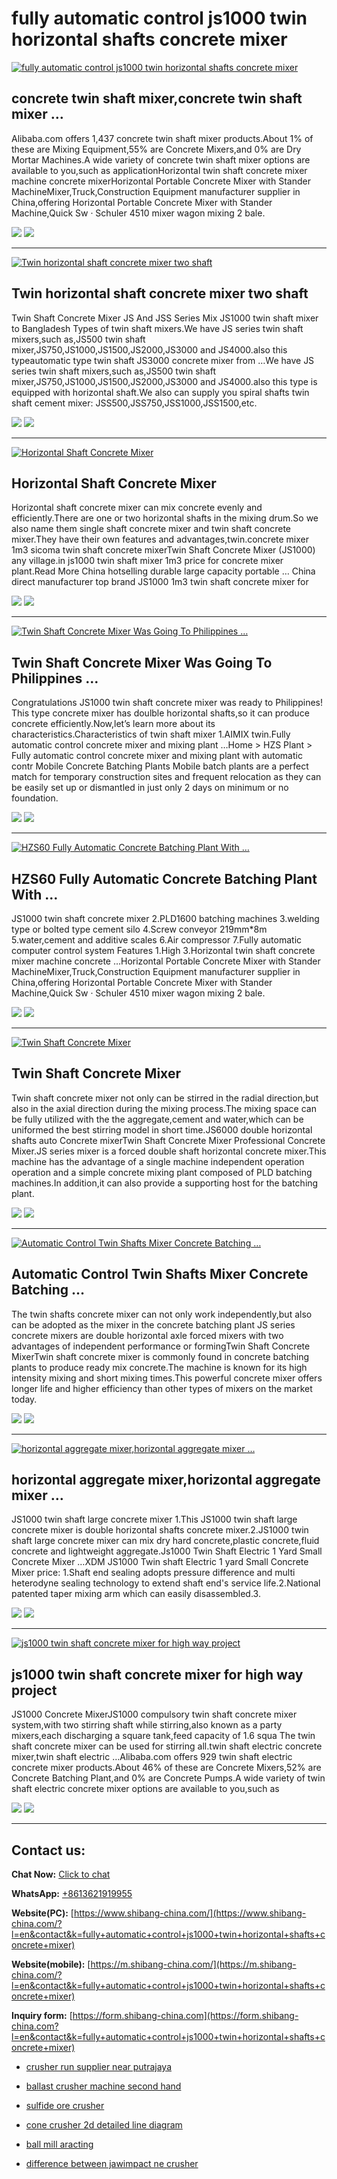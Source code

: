 # fully automatic control js1000 twin horizontal shafts concrete mixer

<a href="https://swt.shibang-china.com/?l=en&img&k=fully+automatic+control+js1000+twin+horizontal+shafts+concrete+mixer" target="_blank">![fully automatic control js1000 twin horizontal shafts concrete mixer](http://static.shibang-china.com/all-800x300/366.jpg)</a>

## concrete twin shaft mixer,concrete twin shaft mixer …
Alibaba.com offers 1,437 concrete twin shaft mixer products.About 1% of these are Mixing Equipment,55% are Concrete Mixers,and 0% are Dry Mortar Machines.A wide variety of concrete twin shaft mixer options are available to you,such as applicationHorizontal twin shaft concrete mixer machine concrete mixerHorizontal Portable Concrete Mixer with Stander MachineMixer,Truck,Construction Equipment manufacturer supplier in China,offering Horizontal Portable Concrete Mixer with Stander Machine,Quick Sw &#183; Schuler 4510 mixer wagon mixing 2 bale.


<a href="https://whatsapp.shibangsoft.com/WhatsApp.php" target="_blank" title="WhatsApp">![](http://static.shibang-china.com/icon/whatsapp.png)</a> <a href="https://swt.shibang-china.com/?l=en&icon&k=fully+automatic+control+js1000+twin+horizontal+shafts+concrete+mixer" target="_blank">![](http://static.shibang-china.com/icon/chat-en.png)</a>

---

<a href="https://swt.shibang-china.com/?l=en&img&k=fully+automatic+control+js1000+twin+horizontal+shafts+concrete+mixer" target="_blank">![Twin horizontal shaft concrete mixer two shaft](http://static.shibang-china.com/all-800x300/90.jpg)</a>

## Twin horizontal shaft concrete mixer two shaft
Twin Shaft Concrete Mixer JS And JSS Series Mix JS1000 twin shaft mixer to Bangladesh Types of twin shaft mixers.We have JS series twin shaft mixers,such as,JS500 twin shaft mixer,JS750,JS1000,JS1500,JS2000,JS3000 and JS4000.also this typeautomatic type twin shaft JS3000 concrete mixer from …We have JS series twin shaft mixers,such as,JS500 twin shaft mixer,JS750,JS1000,JS1500,JS2000,JS3000 and JS4000.also this type is equipped with horizontal shaft.We also can supply you spiral shafts twin shaft cement mixer: JSS500,JSS750,JSS1000,JSS1500,etc.


<a href="https://whatsapp.shibangsoft.com/WhatsApp.php" target="_blank" title="WhatsApp">![](http://static.shibang-china.com/icon/whatsapp.png)</a> <a href="https://swt.shibang-china.com/?l=en&icon&k=fully+automatic+control+js1000+twin+horizontal+shafts+concrete+mixer" target="_blank">![](http://static.shibang-china.com/icon/chat-en.png)</a>

---

<a href="https://swt.shibang-china.com/?l=en&img&k=fully+automatic+control+js1000+twin+horizontal+shafts+concrete+mixer" target="_blank">![Horizontal Shaft Concrete Mixer](http://static.shibang-china.com/all-800x300/950.jpg)</a>

## Horizontal Shaft Concrete Mixer
Horizontal shaft concrete mixer can mix concrete evenly and efficiently.There are one or two horizontal shafts in the mixing drum.So we also name them single shaft concrete mixer and twin shaft concrete mixer.They have their own features and advantages,twin.concrete mixer 1m3 sicoma twin shaft concrete mixerTwin Shaft Concrete Mixer (JS1000) any village.in js1000 twin shaft mixer 1m3 price for concrete mixer plant.Read More China hotselling durable large capacity portable … China direct manufacturer top brand JS1000 1m3 twin shaft concrete mixer for


<a href="https://whatsapp.shibangsoft.com/WhatsApp.php" target="_blank" title="WhatsApp">![](http://static.shibang-china.com/icon/whatsapp.png)</a> <a href="https://swt.shibang-china.com/?l=en&icon&k=fully+automatic+control+js1000+twin+horizontal+shafts+concrete+mixer" target="_blank">![](http://static.shibang-china.com/icon/chat-en.png)</a>

---

<a href="https://swt.shibang-china.com/?l=en&img&k=fully+automatic+control+js1000+twin+horizontal+shafts+concrete+mixer" target="_blank">![Twin Shaft Concrete Mixer Was Going To Philippines …](http://static.shibang-china.com/all-800x300/1475.jpg)</a>

## Twin Shaft Concrete Mixer Was Going To Philippines …
Congratulations JS1000 twin shaft concrete mixer was ready to Philippines! This type concrete mixer has doulble horizontal shafts,so it can produce concrete efficiently.Now,let’s learn more about its characteristics.Characteristics of twin shaft mixer 1.AIMIX twin.Fully automatic control concrete mixer and mixing plant …Home &gt; HZS Plant &gt; Fully automatic control concrete mixer and mixing plant with automatic contr Mobile Concrete Batching Plants Mobile batch plants are a perfect match for temporary construction sites and frequent relocation as they can be easily set up or dismantled in just only 2 days on minimum or no foundation.


<a href="https://whatsapp.shibangsoft.com/WhatsApp.php" target="_blank" title="WhatsApp">![](http://static.shibang-china.com/icon/whatsapp.png)</a> <a href="https://swt.shibang-china.com/?l=en&icon&k=fully+automatic+control+js1000+twin+horizontal+shafts+concrete+mixer" target="_blank">![](http://static.shibang-china.com/icon/chat-en.png)</a>

---

<a href="https://swt.shibang-china.com/?l=en&img&k=fully+automatic+control+js1000+twin+horizontal+shafts+concrete+mixer" target="_blank">![HZS60 Fully Automatic Concrete Batching Plant With …](http://static.shibang-china.com/all-800x300/1236.jpg)</a>

## HZS60 Fully Automatic Concrete Batching Plant With …
JS1000 twin shaft concrete mixer 2.PLD1600 batching machines 3.welding type or bolted type cement silo 4.Screw conveyor 219mm*8m 5.water,cement and additive scales 6.Air compressor 7.Fully automatic computer control system Features 1.High 3.Horizontal twin shaft concrete mixer machine concrete …Horizontal Portable Concrete Mixer with Stander MachineMixer,Truck,Construction Equipment manufacturer supplier in China,offering Horizontal Portable Concrete Mixer with Stander Machine,Quick Sw &#183; Schuler 4510 mixer wagon mixing 2 bale.


<a href="https://whatsapp.shibangsoft.com/WhatsApp.php" target="_blank" title="WhatsApp">![](http://static.shibang-china.com/icon/whatsapp.png)</a> <a href="https://swt.shibang-china.com/?l=en&icon&k=fully+automatic+control+js1000+twin+horizontal+shafts+concrete+mixer" target="_blank">![](http://static.shibang-china.com/icon/chat-en.png)</a>

---

<a href="https://swt.shibang-china.com/?l=en&img&k=fully+automatic+control+js1000+twin+horizontal+shafts+concrete+mixer" target="_blank">![Twin Shaft Concrete Mixer](http://static.shibang-china.com/all-800x300/659.jpg)</a>

## Twin Shaft Concrete Mixer
Twin shaft concrete mixer not only can be stirred in the radial direction,but also in the axial direction during the mixing process.The mixing space can be fully utilized with the the aggregate,cement and water,which can be uniformed the best stirring model in short time.JS6000 double horizontal shafts auto Concrete mixerTwin Shaft Concrete Mixer Professional Concrete Mixer.JS series mixer is a forced double shaft horizontal concrete mixer.This machine has the advantage of a single machine independent operation operation and a simple concrete mixing plant composed of PLD batching machines.In addition,it can also provide a supporting host for the batching plant.


<a href="https://whatsapp.shibangsoft.com/WhatsApp.php" target="_blank" title="WhatsApp">![](http://static.shibang-china.com/icon/whatsapp.png)</a> <a href="https://swt.shibang-china.com/?l=en&icon&k=fully+automatic+control+js1000+twin+horizontal+shafts+concrete+mixer" target="_blank">![](http://static.shibang-china.com/icon/chat-en.png)</a>

---

<a href="https://swt.shibang-china.com/?l=en&img&k=fully+automatic+control+js1000+twin+horizontal+shafts+concrete+mixer" target="_blank">![Automatic Control Twin Shafts Mixer Concrete Batching …](http://static.shibang-china.com/all-800x300/569.jpg)</a>

## Automatic Control Twin Shafts Mixer Concrete Batching …
The twin shafts concrete mixer can not only work independently,but also can be adopted as the mixer in the concrete batching plant JS series concrete mixers are double horizontal axle forced mixers with two advantages of independent performance or formingTwin Shaft Concrete MixerTwin shaft concrete mixer is commonly found in concrete batching plants to produce ready mix concrete.The machine is known for its high intensity mixing and short mixing times.This powerful concrete mixer offers longer life and higher efficiency than other types of mixers on the market today.


<a href="https://whatsapp.shibangsoft.com/WhatsApp.php" target="_blank" title="WhatsApp">![](http://static.shibang-china.com/icon/whatsapp.png)</a> <a href="https://swt.shibang-china.com/?l=en&icon&k=fully+automatic+control+js1000+twin+horizontal+shafts+concrete+mixer" target="_blank">![](http://static.shibang-china.com/icon/chat-en.png)</a>

---

<a href="https://swt.shibang-china.com/?l=en&img&k=fully+automatic+control+js1000+twin+horizontal+shafts+concrete+mixer" target="_blank">![horizontal aggregate mixer,horizontal aggregate mixer …](http://static.shibang-china.com/all-800x300/842.jpg)</a>

## horizontal aggregate mixer,horizontal aggregate mixer …
JS1000 twin shaft large concrete mixer 1.This JS1000 twin shaft large concrete mixer is double horizontal shafts concrete mixer.2.JS1000 twin shaft large concrete mixer can mix dry hard concrete,plastic concrete,fluid concrete and lightweight aggregate.Js1000 Twin Shaft Electric 1 Yard Small Concrete Mixer …XDM JS1000 Twin shaft Electric 1 yard Small Concrete Mixer price: 1.Shaft end sealing adopts pressure difference and multi heterodyne sealing technology to extend shaft end's service life.2.National patented taper mixing arm which can easily disassembled.3.


<a href="https://whatsapp.shibangsoft.com/WhatsApp.php" target="_blank" title="WhatsApp">![](http://static.shibang-china.com/icon/whatsapp.png)</a> <a href="https://swt.shibang-china.com/?l=en&icon&k=fully+automatic+control+js1000+twin+horizontal+shafts+concrete+mixer" target="_blank">![](http://static.shibang-china.com/icon/chat-en.png)</a>

---

<a href="https://swt.shibang-china.com/?l=en&img&k=fully+automatic+control+js1000+twin+horizontal+shafts+concrete+mixer" target="_blank">![js1000 twin shaft concrete mixer for high way project](http://static.shibang-china.com/all-800x300/317.jpg)</a>

## js1000 twin shaft concrete mixer for high way project
JS1000 Concrete MixerJS1000 compulsory twin shaft concrete mixer system,with two stirring shaft while stirring,also known as a party mixers,each discharging a square tank,feed capacity of 1.6 squa The twin shaft concrete mixer can be used for stirring all.twin shaft electric concrete mixer,twin shaft electric …Alibaba.com offers 929 twin shaft electric concrete mixer products.About 46% of these are Concrete Mixers,52% are Concrete Batching Plant,and 0% are Concrete Pumps.A wide variety of twin shaft electric concrete mixer options are available to you,such as


<a href="https://whatsapp.shibangsoft.com/WhatsApp.php" target="_blank" title="WhatsApp">![](http://static.shibang-china.com/icon/whatsapp.png)</a> <a href="https://swt.shibang-china.com/?l=en&icon&k=fully+automatic+control+js1000+twin+horizontal+shafts+concrete+mixer" target="_blank">![](http://static.shibang-china.com/icon/chat-en.png)</a>

---
## Contact us:

**Chat Now:** [Click to chat](https://swt.shibang-china.com?l=en&contact&k=fully+automatic+control+js1000+twin+horizontal+shafts+concrete+mixer)

**WhatsApp:**  [+8613621919955](https://whatsapp.shibangsoft.com/WhatsApp.php)

**Website(PC):** [https://www.shibang-china.com/](https://www.shibang-china.com/?l=en&contact&k=fully+automatic+control+js1000+twin+horizontal+shafts+concrete+mixer)

**Website(mobile):** [https://m.shibang-china.com/](https://m.shibang-china.com/?l=en&contact&k=fully+automatic+control+js1000+twin+horizontal+shafts+concrete+mixer)

**Inquiry form:** [https://form.shibang-china.com](https://form.shibang-china.com?l=en&contact&k=fully+automatic+control+js1000+twin+horizontal+shafts+concrete+mixer)

* [crusher run supplier near putrajaya](../170/crusher%20run%20supplier%20near%20putrajaya.md)

* [ballast crusher machine second hand](../166/ballast%20crusher%20machine%20second%20hand.md)

* [sulfide ore crusher](../166/sulfide%20ore%20crusher.md)

* [cone crusher 2d detailed line diagram](../170/cone%20crusher%202d%20detailed%20line%20diagram.md)

* [ball mill aracting](../165/ball%20mill%20aracting.md)

* [difference between jawimpact ne crusher](../168/difference%20between%20jawimpact%20ne%20crusher.md)